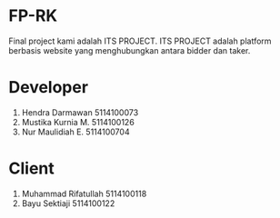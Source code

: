 # FP-RK
Final project kami adalah ITS PROJECT. ITS PROJECT adalah platform berbasis website yang menghubungkan antara bidder dan taker.

# Developer
1. Hendra Darmawan      5114100073
2. Mustika Kurnia M.    5114100126
3. Nur Maulidiah E.     5114100704

# Client
1. Muhammad Rifatullah  5114100118
2. Bayu Sektiaji        5114100122
